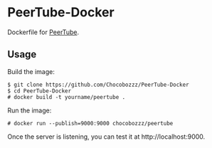 # PeerTube-Docker

Dockerfile for [PeerTube](https://github.com/Chocobozzz/PeerTube).

## Usage

Build the image: 

    $ git clone https://github.com/Chocobozzz/PeerTube-Docker
    $ cd PeerTube-Docker
    # docker build -t yourname/peertube .

Run the image:

    # docker run --publish=9000:9000 chocobozzz/peertube

Once the server is listening, you can test it at http://localhost:9000.
